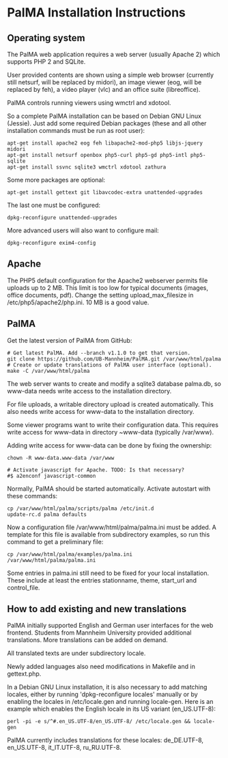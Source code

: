 PalMA Installation Instructions
===============================

Operating system
----------------

The PalMA web application requires a web server (usually Apache 2) which
supports PHP 2 and SQLite.

User provided contents are shown using a simple web browser (currently still
netsurf, will be replaced by midori), an image viewer (eog, will be replaced
by feh), a video player (vlc) and an office suite (libreoffice).

PalMA controls running viewers using wmctrl and xdotool.

So a complete PalMA installation can be based on Debian GNU Linux (Jessie).
Just add some required Debian packages (these and all other installation
commands must be run as root user):

    apt-get install apache2 eog feh libapache2-mod-php5 libjs-jquery midori
    apt-get install netsurf openbox php5-curl php5-gd php5-intl php5-sqlite
    apt-get install ssvnc sqlite3 wmctrl xdotool zathura

Some more packages are optional:

    apt-get install gettext git libavcodec-extra unattended-upgrades

The last one must be configured:

    dpkg-reconfigure unattended-upgrades

More advanced users will also want to configure mail:

    dpkg-reconfigure exim4-config


Apache
------

The PHP5 default configuration for the Apache2 webserver permits file uploads
up to 2 MB. This limit is too low for typical documents (images,
office documents, pdf). Change the setting upload_max_filesize in
/etc/php5/apache2/php.ini. 10 MB is a good value.


PalMA
-----

Get the latest version of PalMA from GitHub:

    # Get latest PalMA. Add --branch v1.1.0 to get that version.
    git clone https://github.com/UB-Mannheim/PalMA.git /var/www/html/palma
    # Create or update translations of PalMA user interface (optional).
    make -C /var/www/html/palma

The web server wants to create and modify a sqlite3 database palma.db,
so www-data needs write access to the installation directory.

For file uploads, a writable directory upload is created automatically.
This also needs write access for www-data to the installation directory.

Some viewer programs want to write their configuration data. This requires
write access for www-data in directory ~www-data (typically /var/www).

Adding write access for www-data can be done by fixing the ownership:

    chown -R www-data.www-data /var/www

    # Activate javascript for Apache. TODO: Is that necessary?
    #$ a2enconf javascript-common

Normally, PalMA should be started automatically. Activate autostart with
these commands:

    cp /var/www/html/palma/scripts/palma /etc/init.d
    update-rc.d palma defaults

Now a configuration file /var/www/html/palma/palma.ini must be added.
A template for this file is available from subdirectory examples, so run
this command to get a preliminary file:

    cp /var/www/html/palma/examples/palma.ini /var/www/html/palma/palma.ini

Some entries in palma.ini still need to be fixed for your local installation.
These include at least the entries stationname, theme, start_url and
control_file.


How to add existing and new translations
----------------------------------------

PalMA initially supported English and German user interfaces for the web frontend.
Students from Mannheim University provided additional translations.
More translations can be added on demand.

All translated texts are under subdirectory locale.

Newly added languages also need modifications in Makefile and in gettext.php.

In a Debian GNU Linux installation, it is also necessary to add matching locales,
either by running 'dpkg-reconfigure locales' manually or by enabling the locales
in /etc/locale.gen and running locale-gen. Here is an example which enables
the English locale in its US variant (en_US.UTF-8):

    perl -pi -e s/^#.en_US.UTF-8/en_US.UTF-8/ /etc/locale.gen && locale-gen

PalMA currently includes translations for these locales:
de_DE.UTF-8, en_US.UTF-8, it_IT.UTF-8, ru_RU.UTF-8.

